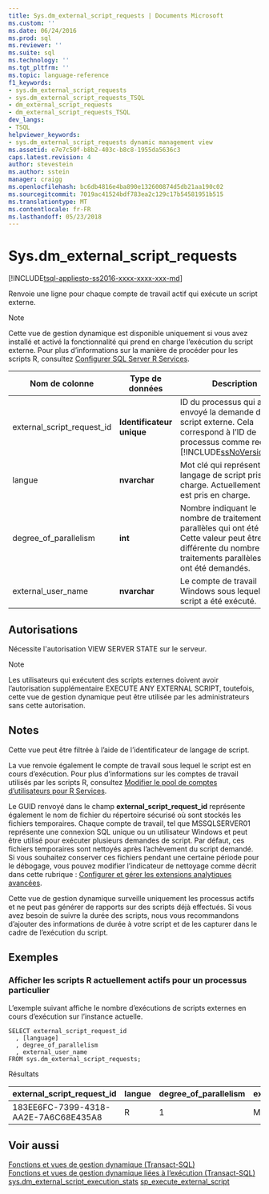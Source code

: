 ```yaml
---
title: Sys.dm_external_script_requests | Documents Microsoft
ms.custom: ''
ms.date: 06/24/2016
ms.prod: sql
ms.reviewer: ''
ms.suite: sql
ms.technology: ''
ms.tgt_pltfrm: ''
ms.topic: language-reference
f1_keywords:
- sys.dm_external_script_requests
- sys.dm_external_script_requests_TSQL
- dm_external_script_requests
- dm_external_script_requests_TSQL
dev_langs:
- TSQL
helpviewer_keywords:
- sys.dm_external_script_requests dynamic management view
ms.assetid: e7e7c50f-b8b2-403c-b8c8-1955da5636c3
caps.latest.revision: 4
author: stevestein
ms.author: sstein
manager: craigg
ms.openlocfilehash: bc6db4816e4ba890e132600874d5db21aa190c02
ms.sourcegitcommit: 7019ac41524bdf783ea2c129c17b54581951b515
ms.translationtype: MT
ms.contentlocale: fr-FR
ms.lasthandoff: 05/23/2018
---
```

# <a name="sysdmexternalscriptrequests"></a>Sys.dm_external_script_requests
[!INCLUDE[tsql-appliesto-ss2016-xxxx-xxxx-xxx-md](../../includes/tsql-appliesto-ss2016-xxxx-xxxx-xxx-md.md)]

Renvoie une ligne pour chaque compte de travail actif qui exécute un script externe.
 
  
> [!NOTE] 
>  
>  Cette vue de gestion dynamique est disponible uniquement si vous avez installé et activé la fonctionnalité qui prend en charge l’exécution du script externe. Pour plus d’informations sur la manière de procéder pour les scripts R, consultez [Configurer SQL Server R Services](../../advanced-analytics/r-services/set-up-sql-server-r-services-in-database.md).  
  
|Nom de colonne|Type de données| Description|  
|-----------------|---------------|-----------------|  
|external_script_request_id|**Identificateur unique**|ID du processus qui a envoyé la demande de script externe. Cela correspond à l’ID de processus comme reçu par [!INCLUDE[ssNoVersion_md](../../includes/ssnoversion-md.md)]|  
|langue|**nvarchar**|Mot clé qui représente un langage de script pris en charge. Actuellement, seul `R` est pris en charge.|  
|degree_of_parallelism|**int**|Nombre indiquant le nombre de traitements parallèles qui ont été créés. Cette valeur peut être différente du nombre de traitements parallèles qui ont été demandés.|  
|external_user_name|**nvarchar**|Le compte de travail Windows sous lequel le script a été exécuté.|  
  
## <a name="permissions"></a>Autorisations  
 Nécessite l'autorisation VIEW SERVER STATE sur le serveur.  
  
> [!NOTE]
>   
>  Les utilisateurs qui exécutent des scripts externes doivent avoir l’autorisation supplémentaire EXECUTE ANY EXTERNAL SCRIPT, toutefois, cette vue de gestion dynamique peut être utilisée par les administrateurs sans cette autorisation. 
  
## <a name="remarks"></a>Notes  

Cette vue peut être filtrée à l’aide de l’identificateur de langage de script.

La vue renvoie également le compte de travail sous lequel le script est en cours d’exécution. Pour plus d’informations sur les comptes de travail utilisés par les scripts R, consultez [Modifier le pool de comptes d’utilisateurs pour R Services](../../advanced-analytics/r-services/modify-the-user-account-pool-for-sql-server-r-services.md).

Le GUID renvoyé dans le champ **external_script_request_id** représente également le nom de fichier du répertoire sécurisé où sont stockés les fichiers temporaires. Chaque compte de travail, tel que MSSQLSERVER01 représente une connexion SQL unique ou un utilisateur Windows et peut être utilisé pour exécuter plusieurs demandes de script. Par défaut, ces fichiers temporaires sont nettoyés après l’achèvement du script demandé. Si vous souhaitez conserver ces fichiers pendant une certaine période pour le débogage, vous pouvez modifier l’indicateur de nettoyage comme décrit dans cette rubrique : [Configurer et gérer les extensions analytiques avancées](../../advanced-analytics/r-services/configure-and-manage-advanced-analytics-extensions.md).  
 
Cette vue de gestion dynamique surveille uniquement les processus actifs et ne peut pas générer de rapports sur des scripts déjà effectués. Si vous avez besoin de suivre la durée des scripts, nous vous recommandons d’ajouter des informations de durée à votre script et de les capturer dans le cadre de l’exécution du script.


## <a name="examples"></a>Exemples  
  
### <a name="viewing-the-currently-active-r-scripts-for-a-particular-process"></a>Afficher les scripts R actuellement actifs pour un processus particulier 
 L’exemple suivant affiche le nombre d’exécutions de scripts externes en cours d’exécution sur l’instance actuelle.  
  
```  
SELECT external_script_request_id 
  , [language]
  , degree_of_parallelism
  , external_user_name
FROM sys.dm_external_script_requests; 
```  

Résultats  


external_script_request_id  |langue  |degree_of_parallelism  |external_user_name  
---------|---------|---------|---------
183EE6FC-7399-4318-AA2E-7A6C68E435A8     |     R    |      1   |  MSSQLSERVER01       


  
## <a name="see-also"></a>Voir aussi  
 [Fonctions et vues de gestion dynamique &#40;Transact-SQL&#41;](~/relational-databases/system-dynamic-management-views/system-dynamic-management-views.md)   
 [Fonctions et vues de gestion dynamique liées à l’exécution &#40;Transact-SQL&#41;](../../relational-databases/system-dynamic-management-views/execution-related-dynamic-management-views-and-functions-transact-sql.md)  
[sys.dm_external_script_execution_stats](../../relational-databases/system-dynamic-management-views/sys-dm-external-script-execution-stats.md)
[sp_execute_external_script](../../relational-databases/system-stored-procedures/sp-execute-external-script-transact-sql.md)  
  

